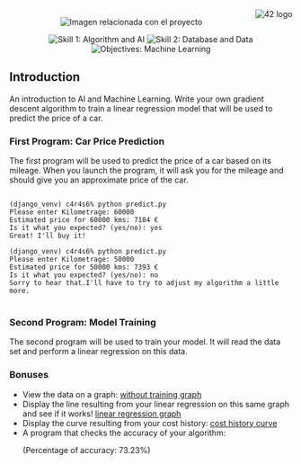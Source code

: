 <!-- Enlace al sitio 42 -->
<a href="https://www.42.fr/">
    <div>
        <img src="https://www.universfreebox.com/UserFiles/image/site_logo.gif" alt="42 logo" title="42" align="right" />
    </div>
</a>

<!-- Imagen centrada -->
<p align="center">
    <img src="https://user-images.githubusercontent.com/34480775/75110997-3a531400-5635-11ea-9e27-70a4de894c9e.JPG" alt="Imagen relacionada con el proyecto" />
</p>

<!-- Badges centrados -->
<p align="center">
    <img src="https://img.shields.io/badge/Skill%201-Algorithm&AI-9cf" alt="Skill 1: Algorithm and AI">
    <img src="https://img.shields.io/badge/Skill%202-DB%20%26%20Data-blue" alt="Skill 2: Database and Data">
    <img src="https://img.shields.io/badge/Objectives-Machine%20Learning-brightgreen" alt="Objectives: Machine Learning">
</p>

<!-- Introducción -->
<h2>Introduction</h2>
<p>
    An introduction to AI and Machine Learning. Write your own gradient descent algorithm to train a linear regression model that will be used to predict the price of a car.
</p>

<!-- Descripción del primer programa -->
<h3>First Program: Car Price Prediction</h3>
<p>
    The first program will be used to predict the price of a car based on its mileage. When you launch the program, it will ask you for the mileage and should give you an approximate price of the car.
</p>

<!-- Ejemplos de predicción -->
<pre>
<code>
(django_venv) c4r4s6% python predict.py
Please enter Kilometrage: 60000
Estimated price for 60000 kms: 7184 €
Is it what you expected? (yes/no): yes
Great! I'll buy it!

(django_venv) c4r4s6% python predict.py
Please enter Kilometrage: 50000
Estimated price for 50000 kms: 7393 €
Is it what you expected? (yes/no): no
Sorry to hear that.I'll have to try to adjust my algorithm a little more.
</code>
</pre>

<!-- Descripción del segundo programa -->
<h3>Second Program: Model Training</h3>
<p>
    The second program will be used to train your model. It will read the data set and perform a linear regression on this data.
</p>

<!-- Sección de Bonos -->
<h3>Bonuses</h3>
<ul>
    <li>View the data on a graph: <a href="https://github.com/beatriangu/ft_linear_regression/blob/main/without%20training.png">without training graph</a></li>
    <li>Display the line resulting from your linear regression on this same graph and see if it works! <a href="https://github.com/beatriangu/ft_linear_regression/blob/main/predict.png">linear regression graph</a></li>
    <li>Display the curve resulting from your cost history: <a href="https://github.com/beatriangu/ft_linear_regression/blob/main/severaltrain.png">cost history curve</a></li>
    <li>A program that checks the accuracy of your algorithm:
        <p>(Percentage of accuracy: 73.23%)</p>
    </li>
</ul>
